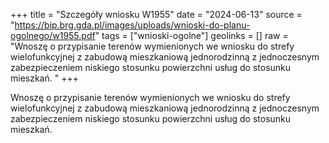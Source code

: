 +++
title = "Szczegóły wniosku W1955"
date = "2024-06-13"
source = "https://bip.brg.gda.pl/images/uploads/wnioski-do-planu-ogolnego/w1955.pdf"
tags = ["wnioski-ogolne"]
geolinks = []
raw = "Wnoszę o przypisanie terenów wymienionych we wniosku do strefy wielofunkcyjnej z zabudową mieszkaniową jednorodzinną z jednoczesnym zabezpieczeniem niskiego stosunku powierzchni usług do stosunku mieszkań. "
+++

Wnoszę o przypisanie terenów wymienionych we wniosku do strefy wielofunkcyjnej z
zabudową mieszkaniową jednorodzinną z jednoczesnym zabezpieczeniem niskiego stosunku
powierzchni usług do stosunku mieszkań.



